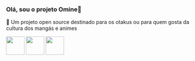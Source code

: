 ### Olá, sou o projeto Omine👋
👿 Um projeto open source destinado para os otakus ou para quem gosta da cultura dos mangás e animes

<div display="inline">
  <img width="50" heigth="50" src="https://cdn.jsdelivr.net/gh/devicons/devicon@latest/icons/csharp/csharp-original.svg" />
  <img width="50" heigth="50" src="https://cdn.jsdelivr.net/gh/devicons/devicon@latest/icons/postgresql/postgresql-original-wordmark.svg" />
  <img width="50" heigth="50" src="https://cdn.jsdelivr.net/gh/devicons/devicon@latest/icons/react/react-original-wordmark.svg" />

</div>

